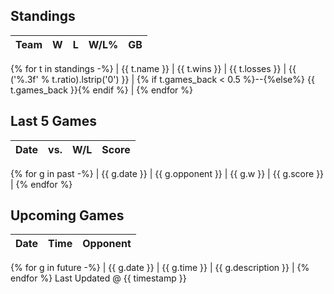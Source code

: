 ## Standings
| Team | W | L | W/L% | GB |
| ------ | ------ | ----- | ----- | ----- |
{% for t in standings -%}
| {{ t.name }} | {{ t.wins }} | {{ t.losses }} | {{ ('%.3f' % t.ratio).lstrip('0') }} | {% if t.games_back < 0.5 %}--{%else%} {{ t.games_back }}{% endif %} |
{% endfor %}
## Last 5 Games
| Date | vs. | W/L | Score |
| ------ | ------ | ----- | ----- |
{% for g in past -%}
| {{ g.date }} | {{ g.opponent }} | {{ g.w }} | {{ g.score }} |
{% endfor %}
## Upcoming Games
| Date | Time | Opponent |
| ------ | ------ | ----- |
{% for g in future -%}
| {{ g.date }} | {{ g.time }} | {{ g.description }} |
{% endfor %}
Last Updated @ {{ timestamp }}
